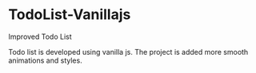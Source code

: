 # TodoList-Vanillajs
Improved Todo List 

Todo list is developed using vanilla js.
The project is added more smooth animations and styles.

